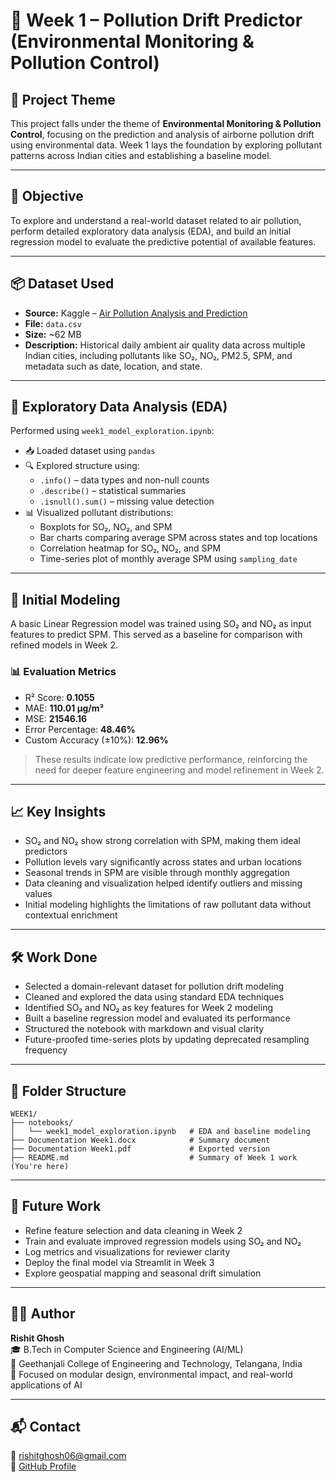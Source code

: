 # 🌿 Week 1 – Pollution Drift Predictor (Environmental Monitoring & Pollution Control)

## 📌 Project Theme

This project falls under the theme of **Environmental Monitoring & Pollution Control**, focusing on the prediction and analysis of airborne pollution drift using environmental data. Week 1 lays the foundation by exploring pollutant patterns across Indian cities and establishing a baseline model.

---

## 🎯 Objective

To explore and understand a real-world dataset related to air pollution, perform detailed exploratory data analysis (EDA), and build an initial regression model to evaluate the predictive potential of available features.

---

## 📦 Dataset Used

- **Source:** Kaggle – [Air Pollution Analysis and Prediction](https://www.kaggle.com/code/guidosalimbeni/air-pollution-analysis-and-prediction)
- **File:** `data.csv`
- **Size:** ~62 MB
- **Description:** Historical daily ambient air quality data across multiple Indian cities, including pollutants like SO₂, NO₂, PM2.5, SPM, and metadata such as date, location, and state.

---

## 🧪 Exploratory Data Analysis (EDA)

Performed using `week1_model_exploration.ipynb`:

- 📥 Loaded dataset using `pandas`
- 🔍 Explored structure using:
  - `.info()` – data types and non-null counts
  - `.describe()` – statistical summaries
  - `.isnull().sum()` – missing value detection
- 📊 Visualized pollutant distributions:
  - Boxplots for SO₂, NO₂, and SPM
  - Bar charts comparing average SPM across states and top locations
  - Correlation heatmap for SO₂, NO₂, and SPM
  - Time-series plot of monthly average SPM using `sampling_date`

---

## 🧠 Initial Modeling

A basic Linear Regression model was trained using SO₂ and NO₂ as input features to predict SPM. This served as a baseline for comparison with refined models in Week 2.

### 📊 Evaluation Metrics

- R² Score: **0.1055**
- MAE: **110.01 µg/m³**
- MSE: **21546.16**
- Error Percentage: **48.46%**
- Custom Accuracy (±10%): **12.96%**

> These results indicate low predictive performance, reinforcing the need for deeper feature engineering and model refinement in Week 2.

---

## 📈 Key Insights

- SO₂ and NO₂ show strong correlation with SPM, making them ideal predictors
- Pollution levels vary significantly across states and urban locations
- Seasonal trends in SPM are visible through monthly aggregation
- Data cleaning and visualization helped identify outliers and missing values
- Initial modeling highlights the limitations of raw pollutant data without contextual enrichment

---

## 🛠️ Work Done

- Selected a domain-relevant dataset for pollution drift modeling
- Cleaned and explored the data using standard EDA techniques
- Identified SO₂ and NO₂ as key features for Week 2 modeling
- Built a baseline regression model and evaluated its performance
- Structured the notebook with markdown and visual clarity
- Future-proofed time-series plots by updating deprecated resampling frequency

---

## 📁 Folder Structure

```
WEEK1/
├── notebooks/
│   └── week1_model_exploration.ipynb   # EDA and baseline modeling
├── Documentation Week1.docx            # Summary document
├── Documentation Week1.pdf             # Exported version
├── README.md                           # Summary of Week 1 work (You're here)
```

---

## 🔮 Future Work

- Refine feature selection and data cleaning in Week 2
- Train and evaluate improved regression models using SO₂ and NO₂
- Log metrics and visualizations for reviewer clarity
- Deploy the final model via Streamlit in Week 3
- Explore geospatial mapping and seasonal drift simulation

---

## 👨‍💻 Author

**Rishit Ghosh**  
🎓 B.Tech in Computer Science and Engineering (AI/ML)  
🏫 Geethanjali College of Engineering and Technology, Telangana, India  
🧠 Focused on modular design, environmental impact, and real-world applications of AI

---

## 📬 Contact

📧 [rishitghosh06@gmail.com](mailto:rishitghosh06@gmail.com)  
🔗 [GitHub Profile](https://github.com/rajghosh06-dev)
